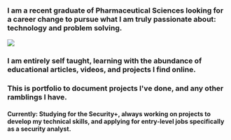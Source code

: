 ### I am a recent graduate of Pharmaceutical Sciences looking for a career change to pursue what I am truly passionate about: technology and problem solving.
<a href="https://www.linkedin.com/in/awad-abdullah/"><img src="https://img.shields.io/badge/-LinkedIn-0072b1?&style=for-the-badge&logo=linkedin&logoColor=white" /></a>

### I am entirely self taught, learning with the abundance of educational articles, videos, and projects I find online.
### This is portfolio to document projects I've done, and any other ramblings I have.

#### Currently: Studying for the Security+, always working on projects to develop my technical skills, and applying for entry-level jobs specifically as a security analyst.

<!--
**rat-v/rat-v** is a ✨ _special_ ✨ repository because its `README.md` (this file) appears on your GitHub profile.

Here are some ideas to get you started:

- 🔭 I’m currently working on ...
- 🌱 I’m currently learning ...
- 👯 I’m looking to collaborate on ...
- 🤔 I’m looking for help with ...
- 💬 Ask me about ...
- 📫 How to reach me: ...
- 😄 Pronouns: ...
- ⚡ Fun fact: ...
-->
